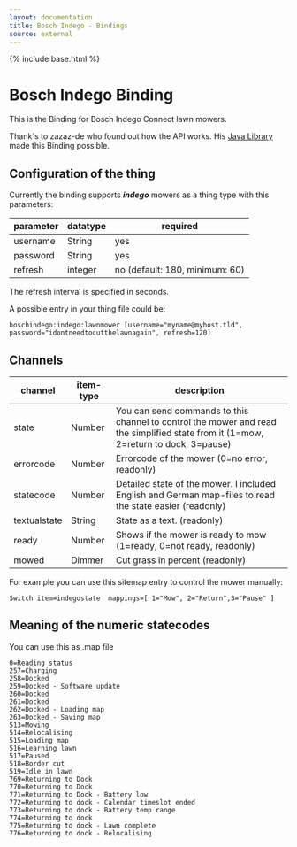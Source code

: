 ```yaml
---
layout: documentation
title: Bosch Indego - Bindings
source: external
---
```


<!-- Attention authors: Do not edit directly. Please add your changes to the appropriate source repository -->

{% include base.html %}

# Bosch Indego Binding

This is the Binding for Bosch Indego Connect lawn mowers.

Thank´s to zazaz-de who found out how the API works. His [Java Library](https://github.com/zazaz-de/iot-device-bosch-indego-controller) made this Binding possible. 

## Configuration of the thing


Currently the binding supports  ***indego***  mowers as a thing type with this parameters: 

| parameter  | datatype  | required |
|---|---|---|
| username      | String | yes |
| password      | String | yes |
| refresh       | integer| no (default: 180, minimum: 60)|

The refresh interval is specified in seconds. 

A possible entry in your thing file could be:

```
boschindego:indego:lawnmower [username="myname@myhost.tld", password="idontneedtocutthelawnagain", refresh=120]
```


## Channels

 channel  | item-type  | description |
|---|---|---|
| state      | Number | You can send commands to this channel to control the mower and read the simplified state from it (1=mow, 2=return to dock, 3=pause)|
| errorcode      | Number | Errorcode of the mower (0=no error, readonly) |
| statecode       | Number | Detailed state of the mower. I included English and German map-files to read the state easier (readonly)|
|textualstate| String| State as a text. (readonly)|
|ready | Number | Shows if the mower is ready to mow (1=ready, 0=not ready, readonly)|
|mowed | Dimmer | Cut grass in percent (readonly)|

For example you can use this sitemap entry to control the mower manually:

```
Switch item=indegostate  mappings=[ 1="Mow", 2="Return",3="Pause" ]
```

## Meaning of the numeric statecodes

You can use this as .map file

```
0=Reading status
257=Charging
258=Docked
259=Docked - Software update
260=Docked
261=Docked
262=Docked - Loading map
263=Docked - Saving map
513=Mowing
514=Relocalising
515=Loading map
516=Learning lawn
517=Paused
518=Border cut
519=Idle in lawn
769=Returning to Dock
770=Returning to Dock
771=Returning to Dock - Battery low
772=Returning to dock - Calendar timeslot ended
773=Returning to dock - Battery temp range
774=Returning to dock
775=Returning to dock - Lawn complete
776=Returning to dock - Relocalising
```




